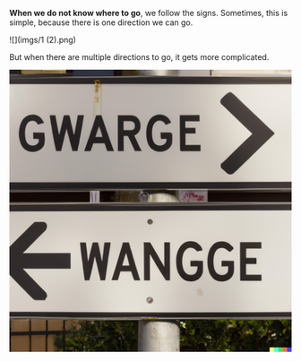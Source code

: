 **When we do not know where to go**, we follow the signs. Sometimes, this is simple, because there is one direction we can go.

![](imgs/1 (2).png)

But when there are multiple directions to go, it gets more complicated. 

![](imgs/2.png)
